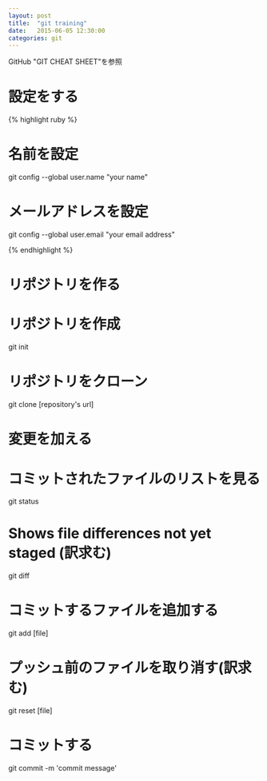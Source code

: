 ```yaml
---
layout: post
title:  "git training"
date:   2015-06-05 12:30:00
categories: git
---
```


GitHub "GIT CHEAT SHEET"を参照

# 設定をする　

{% highlight ruby %}

# 名前を設定
git config --global user.name "your name"

# メールアドレスを設定
git config --global user.email "your email address"

{% endhighlight %}


# リポジトリを作る


# リポジトリを作成
git init

# リポジトリをクローン
git clone [repository's url]


# 変更を加える


# コミットされたファイルのリストを見る
git status

# Shows file differences not yet staged (訳求む)
git diff

# コミットするファイルを追加する
git add [file]

# プッシュ前のファイルを取り消す(訳求む)
git reset [file]

# コミットする
git commit -m 'commit message'

